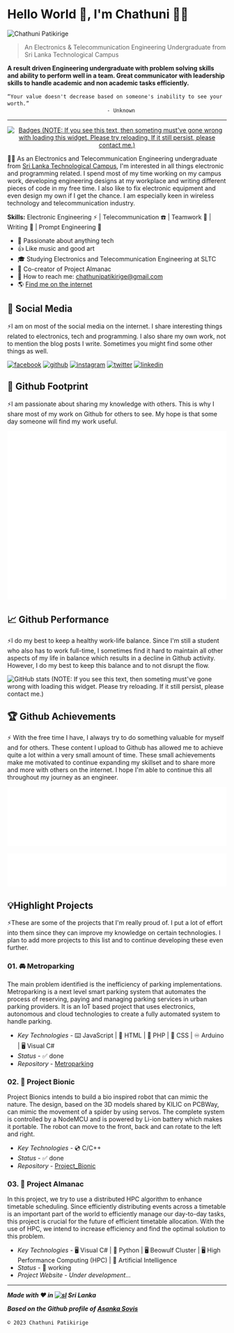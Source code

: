 # Hello World 👋, I'm Chathuni 👷‍♀️

![Chathuni Patikirige](https://github.com/chathunipatikirige/chathunipatikirige/assets/115142408/a4f62417-6fc4-41c6-8e00-595442ede600)

> An Electronics & Telecommunication Engineering Undergraduate from Sri Lanka Technological Campus

**A result driven Engineering undergraduate with problem solving skills and ability to perform well in a team. Great communicator with leadership skills to handle academic and non academic tasks efficiently.**

    “Your value doesn't decrease based on someone's inability to see your worth.”
                                    - Unknown

---

<p align="center"> <a href="https://github.com/ryo-ma/github-profile-trophy"><img src="https://github-profile-trophy.vercel.app/?username=chathunipatikirige&theme=gruvbox&margin-w=15&column=7&no-frame=true" alt="Badges (NOTE: If you see this text, then someting must've gone wrong with loading this widget. Please try reloading. If it still persist, please contact me.)" /></a> </p>

🧑‍🔬 As an Electronics and Telecommunication Engineering undergraduate from [Sri Lanka Technological Campus](www.sltc.ac.lk), I'm interested in all things electronic and programming related. I spend most of my time working on my campus work, developing engineering designs at my workplace and writing different pieces of code in my free time. I also like to fix electronic equipment and even design my own if I get the chance. I am especially keen in wireless technology and telecommunication industry.

**Skills:** Electronic Engineering ⚡ | Telecommunication ☎️ | Teamwork 🤝 | Writing 📝 | Prompt Engineering 🤖

- 🤗 Passionate about anything tech
- 👍 Like music and good art
- 🎓 Studying Electronics and Telecommunication Engineering at SLTC
- 🧭 Co-creator of Project Almanac
- 📧 How to reach me: [chathunipatikirige@gmail.com](mailto:chathunipatikirige@gmail.com)
- 🌎 [Find me on the internet](https://chathunipatikirige.github.io/)

## 💜 Social Media

⚡I am on most of the social media on the internet. I share interesting things related to electronics, tech and programming. I also share my own work, not to mention the blog posts I write. Sometimes you might find some other things as well.

[<img src='https://github.com/asankaSovis/asankaSovis/blob/main/facebook.svg' alt='facebook' height='30'>](https://www.facebook.com/chathuni.patikirige) [<img src='https://github.com/asankaSovis/asankaSovis/blob/main/github.svg' alt='github' height='30'>](https://github.com/chathunipatikirige)  [<img src='https://github.com/asankaSovis/asankaSovis/blob/main/instagram.svg' alt='instagram' height='30'>](https://www.instagram.com/mithmaa_/)  [<img src='https://github.com/asankaSovis/asankaSovis/blob/main/twitter.svg' alt='twitter' height='30'>](https://twitter.com/Mithmaaa)  [<img src='https://github.com/asankaSovis/asankaSovis/blob/main/linkedin.svg' alt='linkedin' height='30'>](https://www.linkedin.com/in/chathuni-patikirige-7796141b0/)

## 🐾 Github Footprint

⚡I am passionate about sharing my knowledge with others. This is why I share most of my work on Github for others to see. My hope is that some day someone will find my work useful.

![Github Metrics](/metrics/metrics.plugin.base.svg)

## 📈 Github Performance

⚡I do my best to keep a healthy work-life balance. Since I'm still a student who also has to work full-time, I sometimes find it hard to maintain all other aspects of my life in balance which results in a decline in Github activity. However, I do my best to keep this balance and to not disrupt the flow.

![GitHub stats (NOTE: If you see this text, then someting must've gone wrong with loading this widget. Please try reloading. If it still persist, please contact me.)](https://github-readme-stats.vercel.app/api?username=chathunipatikirige&show_icons=true&count_private=true&theme=merko)

## 🏆 Github Achievements
⚡ With the free time I have, I always try to do something valuable for myself and for others. These content I upload to Github has allowed me to achieve quite a lot within a very small amount of time. These small achievements make me motivated to continue expanding my skillset and to share more and more with others on the internet. I hope I'm able to continue this all throughout my journey as an engineer.

![Achievements](/metrics/metrics.plugin.achievements.svg)

<p align="center"><img src="/metrics/metrics.plugin.langs.svg" alt="Top Languages" /></p>
 
## 💡Highlight Projects

⚡These are some of the projects that I'm really proud of. I put a lot of effort into them since they can improve my knowledge on certain technologies. I plan to add more projects to this list and to continue developing these even further.

### 01. 🚘 Metroparking
The main problem identified is the inefficiency of parking implementations. Metroparking is a next level smart parking system that automates the process of reserving, paying and managing parking services in urban parking providers. It is an IoT based project that uses electronics, autonomous and cloud technologies to create a fully automated system to handle parking.
- *Key Technologies* - ⌨️ JavaScript | 📱 HTML | 🐘 PHP | 🎨 CSS | ♾️ Arduino | 🖥️ Visual C#
- *Status* - ✅ done
- *Repository* - [Metroparking](https://github.com/asankaSovis/Metroparking)

### 02. 🤖 Project Bionic
Project Bionics intends to build a bio inspired robot that can mimic the nature. The design, based on the 3D models shared by KILIC on PCBWay, can mimic the movement of a spider by using servos. The complete system is controlled by a NodeMCU and is powered by Li-ion battery which makes it portable. The robot can move to the front, back and can rotate to the left and right.
- *Key Technologies* - 💿 C/C++
- *Status* - ✅ done
- *Repository* - [Project_Bionic](https://github.com/asankaSovis/Project_Bionic)

### 03. 🌃 Project Almanac
In this project, we try to use a distributed HPC algorithm to enhance timetable scheduling. Since efficiently distributing events across a timetable is an important part of the world to efficiently manage our day-to-day tasks, this project is crucial for the future of efficient timetable allocation. With the use of HPC, we intend to increase efficiency and find the optimal solution to this problem.
- *Key Technologies* - 🖥️ Visual C# | 🐍 Python | 🖥️ Beowulf Cluster | 🖥️ High Performance Computing (HPC) | 🤖 Artificial Intelligence
- *Status* - 🔄 working
- *Project Website* - *Under development...*

---

***Made with ❤️ in [<img src='https://github.com/asankaSovis/asankaSovis/blob/main/lion.svg' alt='sl' height='20'>](https://github.com/asankaSovis/asankaSovis/blob/main/lion.svg "Sri Lanka") Sri Lanka***

***Based on the Github profile of [Asanka Sovis](https://github.com/asankaSovis)***

` © 2023 Chathuni Patikirige `
